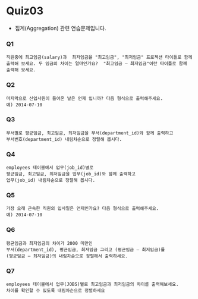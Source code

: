 # Quiz03

- 집계(Aggregation) 관련 연습문제입니다.

### Q1

```
직원중에 최고임금(salary)과  최저임금을 "최고임금", "최저임금" 프로젝션 타이틀로 함께 출력해 보세요. 두 임금의 차이는 얼마인가요?  "최고임금 – 최저임금"이란 타이틀로 함께 출력해 보세요.
```

### Q2

```
마지막으로 신입사원이 들어온 날은 언제 입니까? 다음 형식으로 출력해주세요.
예) 2014-07-10
```

### Q3

```
부서별로 평균임금, 최고임금, 최저임금을 부서(department_id)와 함께 출력하고
부서번호(department_id) 내림차순으로 정렬해 봅시다.
```

### Q4

```
employees 테이블에서 업무(job_id)별로 
평균임금, 최고임금, 최저임금을 업무(job_id)와 함께 출력하고 
업무(job_id) 내림차순으로 정렬해 봅시다.
```

### Q5

```
가장 오래 근속한 직원의 입사일은 언제인가요? 다음 형식으로 출력해주세요.
예) 2014-07-10
```

### Q6

```
평균임금과 최저임금의 차이가 2000 미만인 
부서(department_id), 평균임금, 최저임금 그리고 (평균임금 – 최저임금)를 
(평균임금 – 최저임금)의 내림차순으로 정렬해서 출력하세요.
```

### Q7

```
employees 테이블에서 업무(JOBS)별로 최고임금과 최저임금의 차이를 출력해보세요.
차이를 확인할 수 있도록 내림차순으로 정렬하세요 
```
